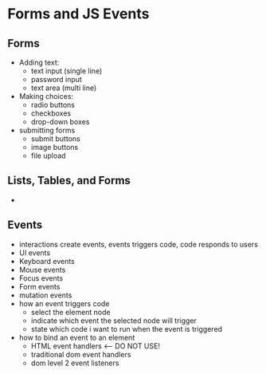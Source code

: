 # Forms and JS Events

## Forms
- Adding text:
  - text input (single line)
  - password input
  - text area (multi line)
- Making choices:
  - radio buttons
  - checkboxes
  - drop-down boxes
- submitting forms
  - submit buttons
  - image buttons
  - file upload

## Lists, Tables, and Forms
- 

## Events
- interactions create events, events triggers code, code responds to users
- UI events
- Keyboard events
- Mouse events
- Focus events
- Form events
- mutation events
- how an event triggers code
  - select the element node
  - indicate which event the selected node will trigger
  - state which code i want to run when the event is triggered
- how to bind an event to an element
  - HTML event handlers <-- DO NOT USE!
  - traditional dom event handlers
  - dom level 2 event listeners
